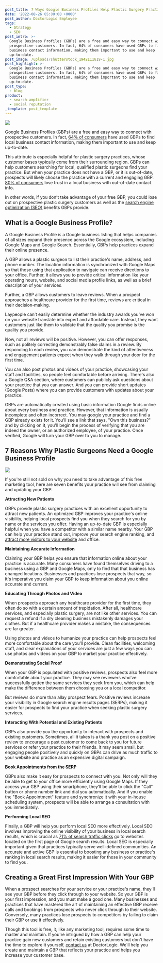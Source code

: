 ```yaml
---
post_title: 7 Ways Google Business Profiles Help Plastic Surgery Practices Grow
date: '2022-08-26 05:00:00 +0000'
post_author: DoctorLogic Employee
tags:
  - Strategy
  - SEO
post_intro: >-
  Google Business Profiles (GBPs) are a free and easy way to connect with
  prospective customers. In fact, 64% of consumers have used GBPs to find local
  business contact information, making them important to use and keep
  up-to-date.
post_image: /uploads/shutterstock_1942111819-1.jpg
post_highlight: >-
  Google Business Profiles (GBPs) are a free and easy way to connect with
  prospective customers. In fact, 64% of consumers have used GBPs to find local
  business contact information, making them important to use and keep
  up-to-date.
post_type:
  - blog
product:
  - search amplifier
  - social reputation
_template: post_template
---
```


![](/uploads/shutterstock_1192398814.jpg)

Google Business Profiles (GBPs) are a free and easy way to connect with prospective customers. In fact, [64% of consumers](https://www.brightlocal.com/research/google-my-business-insights-study/) have used GBPs to find local business contact information, making them important to use and keep up-to-date.

This attribute is especially helpful for plastic surgery practices, whose customer bases typically come from their surrounding region. GBPs can help customers searching for local, qualified plastic surgeons find your practice. But when your practice does not have a GBP, or it is out-of-date, prospects will likely choose the practice with a current and engaging GBP. [80% of consumers](https://smallbiztrends.com/2018/04/2018-local-citations-trust-report.html) lose trust in a local business with out-of-date contact info.

In other words, if you don’t take advantage of your free GBP, you could lose out on prospective plastic surgery customers as well as the [search engine optimization (SEO)](https://doctorlogic.com/blog/seo-plastic-surgeons.html) benefits GBPs provide.

## **What is a Google Business Profile?**

A Google Business Profile is a Google business listing that helps companies of all sizes expand their presence across the Google ecosystem, including Google Maps and Google Search. Essentially, GBPs help practices expand their online presence.

A GBP allows a plastic surgeon to list their practice's name, address, and phone number. The location information is synchronized with Google Maps so that those using that application to navigate can receive directions to your office. Further, it allows you to provide critical information like your operating hours, website, and social media profile links, as well as a brief description of your services.

Further, a GBP allows customers to leave reviews. When a prospect approaches a healthcare provider for the first time, reviews are critical in their decision-making.

Laypeople can't easily determine whether the industry awards you've won on your website translate into expert and affordable care. Instead, they want customers just like them to validate that the quality you promise is the quality you provide.

Now, not all reviews will be positive. However, you can offer responses, such as politely correcting demonstrably false claims in a review. By responding to each review, you can demonstrate the kind of attentiveness and engagement patients expect when they walk through your door for the first time.

You can also post photos and videos of your practice, showcasing your staff and facilities, so people feel comfortable before arriving. There's also a Google Q&A section, where customers can publicly ask questions about your practice that you can answer. And you can provide short updates (Google Posts) where you can provide customers with updates about your practice.

GBPs are automatically created using basic information Google finds online about every business and practice. However, that information is usually incomplete and often incorrect. You may google your practice and find a GBP already exists for it. You'll see a link that says, "Own this business?" and by clicking on it, you'll begin the process of verifying that you are indeed the owner, or an authorized employee, of your practice. Once verified, Google will turn your GBP over to you to manage.

## **7 Reasons Why Plastic Surgeons Need a Google Business Profile**

![](/uploads/shutterstock_474699898-1.jpg)

If you're still not sold on why you need to take advantage of this free marketing tool, here are seven benefits your practice will see from claiming and updating your GBP.

**Attracting New Patients**

GBPs provide plastic surgery practices with an excellent opportunity to attract new patients. An optimized GBP improves your practice's online visibility, helping local prospects find you when they search for you by name or the services you offer. Having an up-to-date GBP is especially helpful when you have a competitor with a similar name nearby. Your GBP can help your practice stand out, improve your search engine ranking, and [attract more visitors to your website](https://doctorlogic.com/blog/7-lead-generation-tactics-for-plastic-surgeons) and office.

**Maintaining Accurate Information**

Claiming your GBP helps you ensure that information online about your practice is accurate. Many consumers have found themselves driving to a business using a GBP and Google Maps, only to find that that business has changed locations. Businesses and practices lose prospects that way, so it's imperative you claim your GBP to keep information about you online accurate and current.

**Educating Through Photos and Video**

When prospects approach any healthcare provider for the first time, they often do so with a certain amount of trepidation. After all, healthcare services, and especially plastic surgery, are not like other services. You can request a refund if a dry cleaning business mistakenly damages your clothes. But if a healthcare provider makes a mistake, the consequences are far greater.

Using photos and videos to humanize your practice can help prospects feel more comfortable about the care you'll provide. Clean facilities, welcoming staff, and clear explanations of your services are just a few ways you can use photos and videos on your GBP to market your practice effectively.

**Demonstrating Social Proof**

When your GBP is populated with positive reviews, prospects also feel more comfortable about your practice. They may see reviewers who've successfully gotten the same services they seek from you, which can help make the difference between them choosing you or a local competitor.

But reviews do more than allay prospect fears. Positive reviews increase your visibility in Google search engine results pages (SERPs), making it easier for prospects to find your practice when seeking plastic surgery services.

**Interacting With Potential and Existing Patients**

GBPs also provide you the opportunity to interact with prospects and existing customers. Sometimes, all it takes is a thank you post on a positive review to encourage a past customer to come back to you for future services or refer your practice to their friends. It may seem small, but engaging people positively and quickly on GBPs can drive as much traffic to your website and practice as an expensive digital campaign.

**Book Appointments from the SERP**

GBPs also make it easy for prospects to connect with you. Not only will they be able to get to your office more efficiently using Google Maps. If they access your GBP using their smartphone, they'll be able to click the "Call" button or phone number link and dial you automatically. And if you enable the "Book Appointment" feature and synchronize it with your in-house scheduling system, prospects will be able to arrange a consultation with you immediately.

**Performing Local SEO**

Finally, a GBP will help you perform local SEO more effectively. Local SEO involves improving the online visibility of your business in local search results, which is crucial as [71% of search traffic clicks](https://www.forbes.com/sites/forbesagencycouncil/2017/10/30/the-value-of-search-results-rankings/?sh=677f80d344d3) go to websites located on the first page of Google search results. Local SEO is especially important given that practices typically serve well-defined communities. An accurate and active GBP is essential to boosting any business or practice's ranking in local search results, making it easier for those in your community to find you.

## **Creating a Great First Impression With Your GBP**

When a prospect searches for your service or your practice's name, they'll see your GBP before they click through to your website. So your GBP is your first impression, and you must make a good one. Many businesses and practices that have mastered the art of maintaining an effective GBP receive calls and bookings from prospects who never click through to their website. Conversely, many practices lose prospects to competitors by failing to claim their GBP or use it effectively.

Though this tool is free, it, like any marketing tool, requires some time to master and maintain. If you're intrigued by how a GBP can help your practice gain new customers and retain existing customers but don't have the time to explore it yourself, [contact us](https://doctorlogic.com/contact-us) at DoctorLogic. We'll help you create and maintain a GBP that reflects your practice and helps you increase your customer base.
